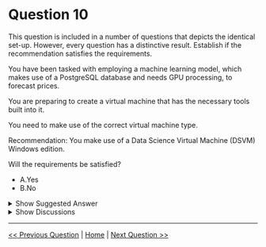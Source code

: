# Question 10

This question is included in a number of questions that depicts the identical set-up. However, every question has a distinctive result. Establish if the recommendation satisfies the requirements.

You have been tasked with employing a machine learning model, which makes use of a PostgreSQL database and needs GPU processing, to forecast prices.

You are preparing to create a virtual machine that has the necessary tools built into it.

You need to make use of the correct virtual machine type.

Recommendation: You make use of a Data Science Virtual Machine (DSVM) Windows edition.

Will the requirements be satisfied?

- A.Yes
- B.No

<details>
  <summary>Show Suggested Answer</summary>

<strong>B</strong><br>

</details>

<details>
  <summary>Show Discussions</summary>

<blockquote><p><strong>Tin_Tin</strong> <code>(Thu 25 Jan 2024 06:45)</code> - <em>Upvotes: 7</em></p><p>DSVM Windows does not support PostgreSQL.</p></blockquote>
<blockquote><p><strong>rishi_ram</strong> <code>(Sat 27 May 2023 18:28)</code> - <em>Upvotes: 6</em></p><p>Deep Learning Virtual Machine (DLVM) and Data Science Virtual Machine (DSVM) can be used for machine learning workloads and come with pre-installed tools and frameworks.

In this case, you can choose either the DLVM or DSVM based on your preference and specific requirements. Both virtual machine types can support the use of a PostgreSQL database and GPU processing for your machine learning model.

To summarize, both DLVM and DSVM can satisfy the requirements of using a PostgreSQL database and GPU processing for your machine learning model. You can choose the one that best suits your needs and preferences.
Answer should be A I am updating the answer</p></blockquote>

<blockquote><p><strong>sar77</strong> <code>(Fri 25 Jul 2025 20:32)</code> - <em>Upvotes: 1</em></p><p>The Data Science Virtual Machine (DSVM) Windows edition is a solid choice for this scenario. It supports GPU-based processing when deployed on an appropriate N-series VM SKU, and while PostgreSQL is not preinstalled, it can be easily added manually — which is acceptable in this context since the recommendation implies extensibility.

Why this recommendation satisfies the requirements:

DSVM includes deep learning frameworks (e.g., TensorFlow, PyTorch) and GPU drivers.

It can be deployed on GPU-enabled hardware for high-performance training.

PostgreSQL can be installed on Windows Server 2019, which is the base OS for DSVM.

DSVM is designed for flexible data science workloads, including custom setups.

So yes — this VM type meets both the GPU and PostgreSQL requirements when configured properly.</p></blockquote>

<blockquote><p><strong>sanctafrax</strong> <code>(Mon 03 Feb 2025 14:49)</code> - <em>Upvotes: 2</em></p><p>Question states &quot;built into it&quot;.

DSVM windows does support PostgreSQL, but its not natively installed. therefore an out of the box DSVM windows install will not &quot;run&quot; PostgreSQL. Only DSVM ubuntu has it preinstalled.

You can however install PostgreSQL, and it will work. But that is NOT what the question states.

https://learn.microsoft.com/en-us/azure/machine-learning/data-science-virtual-machine/tools-included?view=azureml-api-2</p></blockquote>

<blockquote><p><strong>astone42</strong> <code>(Mon 13 Jan 2025 10:50)</code> - <em>Upvotes: 1</em></p><p>The question specifically mentions &quot;necessary tools built into it&quot;, DSVM windows edition does not have PostgreSQL.</p></blockquote>
<blockquote><p><strong>Xsesi</strong> <code>(Mon 29 Jul 2024 11:31)</code> - <em>Upvotes: 1</em></p><p>I would stand for A since: firstly, DSVM Windows has pre-configured GPU Option; secondly, PostgreSQL can be installed and run on various operating systems, including Windows. And it&#x27;s possible to connect to a PostgreSQL server from the DSVM Windows edition.</p></blockquote>
<blockquote><p><strong>james2033</strong> <code>(Fri 20 Oct 2023 09:24)</code> - <em>Upvotes: 2</em></p><p>https://learn.microsoft.com/en-us/azure/machine-learning/data-science-virtual-machine/tools-included?view=azureml-api-2#build-deep-learning-and-machine-learning-solutions</p></blockquote>
<blockquote><p><strong>eternaleclipse</strong> <code>(Tue 17 Oct 2023 12:30)</code> - <em>Upvotes: 3</em></p><p>This wasn&#x27;t in the exam study material</p></blockquote>
<blockquote><p><strong>daviduzo</strong> <code>(Tue 20 Jun 2023 16:12)</code> - <em>Upvotes: 1</em></p><p>Option A is correct/ DSVM windows edition certifies the requirements</p></blockquote>
<blockquote><p><strong>rishi_ram</strong> <code>(Sat 27 May 2023 18:12)</code> - <em>Upvotes: 4</em></p><p>https://learn.microsoft.com/en-us/azure/machine-learning/data-science-virtual-machine/tools-included?view=azureml-api-2
Postgress is not available for windows edition, Please check the link . Answer should be B</p></blockquote>
<blockquote><p><strong>Truman</strong> <code>(Tue 04 Apr 2023 09:59)</code> - <em>Upvotes: 1</em></p><p>The Windows edition of the Data Science Virtual Machine (DSVM) does not come with GPU support by default. If you need GPU processing for your machine learning workload, you should choose the Linux edition of the DSVM, which comes with NVIDIA GPU drivers pre-installed. The Linux edition of the DSVM is designed for data science workloads that require GPU processing and includes a variety of pre-installed tools and libraries that can be useful for machine learning workloads.</p></blockquote>
<blockquote><p><strong>rashjan</strong> <code>(Fri 19 May 2023 14:50)</code> - <em>Upvotes: 1</em></p><p>&quot;The Windows editions of the DSVM come preinstalled with GPU drivers, frameworks, and GPU versions of deep learning frameworks. On the Linux editions, deep learning on GPUs is enabled on the Ubuntu DSVMs.&quot;
https://learn.microsoft.com/en-us/azure/machine-learning/data-science-virtual-machine/overview?view=azureml-api-2</p></blockquote>
<blockquote><p><strong>emmanuelodenyire</strong> <code>(Tue 31 Jan 2023 07:54)</code> - <em>Upvotes: 4</em></p><p>I know most of the people will choose B, but for me I will stand with a Yes.
My choice: A
A Data Science Virtual Machine (DSVM) is a pre-configured virtual machine image on Microsoft Azure that is equipped with a comprehensive set of tools that are commonly used in data science and deep learning, including a GPU-enabled version. The Windows edition of the DSVM includes PostgreSQL, making it a suitable choice for the task of running a machine learning model that requires a PostgreSQL database and GPU processing to forecast prices. Therefore, the recommendation to use a DSVM Windows edition will satisfy the requirements.</p></blockquote>
<blockquote><p><strong>victorafb</strong> <code>(Thu 06 Oct 2022 02:12)</code> - <em>Upvotes: 3</em></p><p>I&#x27;ts corret guys, if as our colleague said that PostgreeSQL is avaliable in linux, this schema shows that is also avaliable in Windows DSVM.
https://azure.microsoft.com/en-us/products/virtual-machines/data-science-virtual-machines/#product-overview</p></blockquote>
<blockquote><p><strong>ning</strong> <code>(Tue 14 Jun 2022 17:34)</code> - <em>Upvotes: 4</em></p><p>PostgreSQL only mentioned in Linux VM, at least per documentation ...
It should be B</p></blockquote>
<blockquote><p><strong>exnaniantwort</strong> <code>(Sat 17 Sep 2022 04:05)</code> - <em>Upvotes: 3</em></p><p>nope

The Data Science Virtual Machine (DSVM) is a customized VM image on the Azure cloud platform built specifically for doing data science. It has many popular data science tools preinstalled and pre-configured to jump-start building intelligent applications for advanced analytics.

The DSVM is available on:

Windows Server 2019
Ubuntu 18.04 LTS
Ubuntu 20.04 LTS

https://learn.microsoft.com/en-us/azure/machine-learning/data-science-virtual-machine/overview</p></blockquote>

<blockquote><p><strong>SweetChilliPhilly</strong> <code>(Thu 10 Nov 2022 22:29)</code> - <em>Upvotes: 3</em></p><p>Sure it has many popular data science tools but does it have anything that can access a PostgreSQL database preinstalled? The linux one does.</p></blockquote>
<blockquote><p><strong>peppertool</strong> <code>(Sun 22 May 2022 21:57)</code> - <em>Upvotes: 3</em></p><p>Should be deep learning virtual machine linux edition</p></blockquote>
<blockquote><p><strong>pancman</strong> <code>(Wed 13 Apr 2022 03:38)</code> - <em>Upvotes: 1</em></p><p>Answer is correct. Refer to:
https://azuremarketplace.microsoft.com/en-ca/marketplace/apps/microsoft-dsvm.dsvm-win-2019?tab=Overview</p></blockquote>
<blockquote><p><strong>ranjsi01</strong> <code>(Sun 30 Jan 2022 15:26)</code> - <em>Upvotes: 4</em></p><p>B. It should be DSVM Linux edition</p></blockquote>

</details>

---

[<< Previous Question](question_9.md) | [Home](../index.md) | [Next Question >>](question_11.md)
